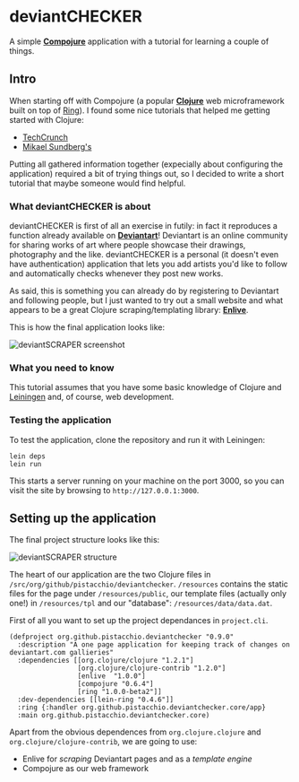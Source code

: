 # deviantCHECKER

A simple **[Compojure](https://github.com/weavejester/compojure)** application with a tutorial for learning a couple of things.

## Intro

When starting off with Compojure (a popular **[Clojure](https://github.com/clojure/clojure)** web microframework built on top of [Ring](https://github.com/mmcgrana/ring)). I found some nice tutorials that helped me getting started with Clojure:

* [TechCrunch](http://techbehindtech.com/2010/08/14/compojure-demystified-with-an-example-part-1/)
* [Mikael Sundberg's](http://cleancode.se/2010/08/30/getting-started-with-compojure.html)

Putting all gathered information together (expecially about configuring the application) required a bit of trying things out, so I decided to write a short tutorial that maybe someone would find helpful.

### What deviantCHECKER is about

deviantCHECKER is first of all an exercise in futily: in fact it reproduces a function already available on **[Deviantart](http://www.deviantart.com/)**! Deviantart is an online community for sharing works of art where people showcase their drawings, photography and the like. deviantCHECKER is a personal (it doesn't even have authentication) application that lets you add artists you'd like to follow and automatically checks whenever they post new works.

As said, this is something you can already do by registering to Deviantart and following people, but I just wanted to try out a small website and what appears to be a great Clojure scraping/templating library: **[Enlive](https://github.com/cgrand/enlive)**.

This is how the final application looks like:

![deviantSCRAPER screenshot](/images/screenshot.jpeg) 

### What you need to know

This tutorial assumes that you have some basic knowledge of Clojure and [Leiningen](https://github.com/technomancy/leiningen) and, of course, web development.

### Testing the application

To test the application, clone the repository and run it with Leiningen:

    lein deps
    lein run
    
This starts a server running on your machine on the port 3000, so you can visit the site by browsing to `http://127.0.0.1:3000`.

## Setting up the application

The final project structure looks like this:

![deviantSCRAPER structure](/images/structure.jpeg) 

The heart of our application are the two Clojure files in `/src/org/github/pistacchio/deviantchecker`. `/resources` contains the static files for the page under `/resources/public`, our template files (actually only one!) in `/resources/tpl` and our "database": `/resources/data/data.dat`.

First of all you want to set up the project dependances in `project.cli`.

    (defproject org.github.pistacchio.deviantchecker "0.9.0"
      :description "A one page application for keeping track of changes on deviantart.com gallieries"
      :dependencies [[org.clojure/clojure "1.2.1"]
                     [org.clojure/clojure-contrib "1.2.0"]
                     [enlive  "1.0.0"]
                     [compojure "0.6.4"]
                     [ring "1.0.0-beta2"]]
      :dev-dependencies [[lein-ring "0.4.6"]]
      :ring {:handler org.github.pistacchio.deviantchecker.core/app}
      :main org.github.pistacchio.deviantchecker.core)

Apart from the obvious dependences from `org.clojure.clojure` and `org.clojure/clojure-contrib`, we are going to use: 

* Enlive for _scraping_ Deviantart pages and as a _template engine_
* Compojure as our web framework
